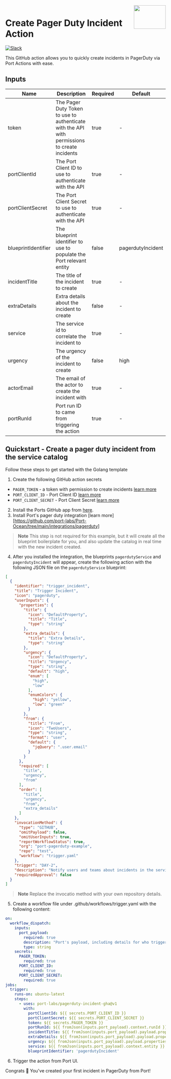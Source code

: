 <img align="right" width="100" height="74" src="https://user-images.githubusercontent.com/8277210/183290025-d7b24277-dfb4-4ce1-bece-7fe0ecd5efd4.svg" />

# Create Pager Duty Incident Action

[![Slack](https://img.shields.io/badge/Slack-4A154B?style=for-the-badge&logo=slack&logoColor=white)](https://join.slack.com/t/devex-community/shared_invite/zt-1bmf5621e-GGfuJdMPK2D8UN58qL4E_g)

This GitHub action allows you to quickly create incidents in PagerDuty via Port Actions with ease.

## Inputs
| Name                 | Description                                                                                          | Required | Default            |
|----------------------|------------------------------------------------------------------------------------------------------|----------|--------------------|
| token                | The Pager Duty Token to use to authenticate with the API with permissions to create incidents      | true     | -                  |
| portClientId         | The Port Client ID to use to authenticate with the API                                           | true     | -                  |
| portClientSecret     | The Port Client Secret to use to authenticate with the API                                       | true     | -                  |
| blueprintIdentifier | The blueprint identifier to use to populate the Port relevant entity                              | false    | pagerdutyIncident |
| incidentTitle        | The title of the incident to create                                                                | true     | -                  |
| extraDetails         | Extra details about the incident to create                                                        | false    | -                  |
| service              | The service id to correlate the incident to                                                       | true     | -                  |
| urgency              | The urgency of the incident to create                                                              | false    | high               |
| actorEmail           | The email of the actor to create the incident with                                                | true     | -                  |
| portRunId            | Port run ID to came from triggering the action                                                    | true     | -                  |


## Quickstart - Create a pager duty incident from the service catalog

Follow these steps to get started with the Golang template

1. Create the following GitHub action secrets
* `PAGER_TOKEN` - a token with permission to create incidents [learn more](https://support.pagerduty.com/docs/generating-api-keys#section-generating-a-personal-rest-api-key)
* `PORT_CLIENT_ID` - Port Client ID [learn more](https://docs.getport.io/build-your-software-catalog/sync-data-to-catalog/api/#get-api-token)
* `PORT_CLIENT_SECRET` - Port Client Secret [learn more](https://docs.getport.io/build-your-software-catalog/sync-data-to-catalog/api/#get-api-token) 

2. Install the Ports GitHub app from [here](https://github.com/apps/getport-io/installations/new).
3. Install Port's pager duty integration [learn more][https://github.com/port-labs/Port-Ocean/tree/main/integrations/pagerduty] 
>**Note** This step is not required for this example, but it will create all the blueprint boilerplate for you, and also update the catalog in real time with the new incident created.
4. After you installed the integration, the blueprints `pagerdutyService` and `pagerdutyIncident` will appear, create the following action with the following JSON file on the `pagerdutyService` blueprint:

```json
[
  {
    "identifier": "trigger_incident",
    "title": "Trigger Incident",
    "icon": "pagerduty",
    "userInputs": {
      "properties": {
        "title": {
          "icon": "DefaultProperty",
          "title": "Title",
          "type": "string"
        },
        "extra_details": {
          "title": "Extra Details",
          "type": "string"
        },
        "urgency": {
          "icon": "DefaultProperty",
          "title": "Urgency",
          "type": "string",
          "default": "high",
          "enum": [
            "high",
            "low"
          ],
          "enumColors": {
            "high": "yellow",
            "low": "green"
          }
        },
        "from": {
          "title": "From",
          "icon": "TwoUsers",
          "type": "string",
          "format": "user",
          "default": {
            "jqQuery": ".user.email"
          }
        }
      },
      "required": [
        "title",
        "urgency",
        "from"
      ],
      "order": [
        "title",
        "urgency",
        "from",
        "extra_details"
      ]
    },
    "invocationMethod": {
      "type": "GITHUB",
      "omitPayload": false,
      "omitUserInputs": true,
      "reportWorkflowStatus": true,
      "org": "port-pagerduty-example",
      "repo": "test",
      "workflow": "trigger.yaml"
    },
    "trigger": "DAY-2",
    "description": "Notify users and teams about incidents in the service",
    "requiredApproval": false
  }
]
```
>**Note** Replace the invocatio method with your own repository details.

5. Create a workflow file under .github/workflows/trigger.yaml with the following content:
```yml
on:
  workflow_dispatch:
    inputs:
      port_payload:
        required: true
        description: "Port's payload, including details for who triggered the action and general context (blueprint, run id, etc...)"
        type: string
    secrets: 
      PAGER_TOKEN: 
        required: true
      PORT_CLIENT_ID:
        required: true
      PORT_CLIENT_SECRET:
        required: true
jobs: 
  trigger:
    runs-on: ubuntu-latest
    steps:
      - uses: port-labs/pagerduty-incident-gha@v1
        with:
          portClientId: ${{ secrets.PORT_CLIENT_ID }}
          portClientSecret: ${{ secrets.PORT_CLIENT_SECRET }}
          token: ${{ secrets.PAGER_TOKEN }}
          portRunId: ${{ fromJson(inputs.port_payload).context.runId }}
          incidentTitle: ${{ fromJson(inputs.port_payload).payload.properties.title }}
          extraDetails: ${{ fromJson(inputs.port_payload).payload.properties.extra_details }}
          urgency: ${{ fromJson(inputs.port_payload).payload.properties.urgency }}
          service: ${{ fromJson(inputs.port_payload).context.entity }}
          blueprintIdentifier: 'pagerdutyIncident'
```
6. Trigger the action from Port UI.

Congrats 🎉 You've created your first incident in PagerDuty from Port!